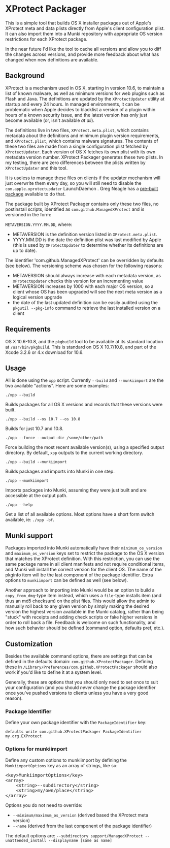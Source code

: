 # XProtect Packager

This is a simple tool that builds OS X installer packages out of Apple's XProtect meta and data plists directly from Apple's client configuration plist. It can also import them into a Munki repository with appropriate OS version restrictions for each XProtect package.

In the near future I'd like the tool to cache all versions and allow you to diff the changes across versions, and provide more feedback about what has changed when new definitions are available.

## Background

XProtect is a mechanism used in OS X, starting in version 10.6, to maintain a list of known malware, as well as minimum versions for web plugins such as Flash and Java. The definitions are updated by the `XProtectUpdater` utility at startup and every 24 hours. In managed environments, it can be problematic when Apple decides to blacklist a version of a plugin within hours of a known security issue, and the latest version has only just become available (or, isn't available _at all_).

The definitions live in two files, `XProtect.meta.plist`, which contains metadata about the definitions and minimum plugin version requirements, and `XProtect.plist`, which contains malware signatures. The contents of these two files are made from a single configuration plist fetched by `XProtectUpdater`. Each version of OS X fetches its own plist with its own metadata version number. XProtect Packager generates these two plists. In my testing, there are zero differences between the plists written by `XProtectUpdater` and this tool.

It is useless to manage these files on clients if the updater mechanism will just overwrite them every day, so you will still need to disable the `com.apple.xprotectupdater` LaunchDaemon . Greg Neagle has a [pre-built package](http://managingosx.wordpress.com/2013/01/31/disabled-java-plugins-xprotect-updater) available to do that.

The package built by XProtect Packager contains only these two files, no postinstall scripts, identified as `com.github.ManagedXProtect` and is versioned in the form:

`METAVERSION.YYYY.MM.DD`, where:

* METAVERSION is the definition version listed in `XProtect.meta.plist`.
* YYYY.MM.DD is the date the definition plist was last modified by Apple (this is used by `XProtectUpdater` to determine whether its definitions are up to date).

The identifier 'com.github.ManagedXProtect' can be overridden by defaults (see below). The versioning scheme was chosen for the following reasons:

* METAVERSION should always increase with each metadata version, as `XProtectUpdater` checks this version for an incrementing value
* METAVERSION increases by 1000 with each major OS version, so a client whose OS has been upgraded will see the next meta version as a logical version upgrade
* the date of the last updated definition can be easily audited using the `pkgutil --pkg-info` command to retrieve the last installed version on a client

## Requirements

OS X 10.6-10.8, and the `pkgbuild` tool to be available at its standard location at `/usr/bin/pkgbuild`. This is standard on OS X 10.7/10.8, and part of the Xcode 3.2.6 or 4.x download for 10.6.

## Usage

All is done using the `xpp` script. Currently `--build` and `--munkiimport` are the two available "actions". Here are some examples:

`./xpp --build`

Builds packages for all OS X versions and records that these versions were built.

`./xpp --build --os 10.7 --os 10.8`

Builds for just 10.7 and 10.8.

`./xpp --force --output-dir /some/other/path`

Force building the most recent available version(s), using a specified output directory. By default, `xpp` outputs to the current working directory.

`./xpp --build --munkiimport`

Builds packages and imports into Munki in one step.

`./xpp --munkiimport`

Imports packages into Munki, assuming they were just built and are accessible at the output path.

`./xpp --help`

Get a list of all available options. Most options have a short form switch available, ie: `./xpp -bf`.

## Munki support

Packages imported into Munki automatically have their `minimum_os_version` and `maximum_os_version` keys set to restrict the package to the OS X version that matches the XProtect definition. With this restriction, you can use the same package name in all client manifests and not require conditional items, and Munki will install the correct version for the client OS. The name of the pkginfo item will be the last component of the package identifier. Extra options to `munkiimport` can be defined as well (see below).

Another approach to importing into Munki would be an option to build a `copy_from_dmg`-type item instead, which uses a `file`-type installs item (and thus an md5 checksum) on the plist files. This would allow the admin to manually roll back to any given version by simply making the desired version the highest version available in the Munki catalog, rather than being "stuck" with receipts and adding check scripts or fake higher versions in order to roll back a file. Feedback is welcome on such functionality, and how such behavior should be defined (command option, defaults pref, etc.).

## Customization

Besides the available command options, there are settings that can be defined in the defaults domain: `com.github.XProtectPackager`. Defining these in `/Library/Preferences/com.github.XProtectPackager` should also work if you'd like to define it at a system level.

Generally, these are options that you should only need to set once to suit your configuration (and you should _never_ change the package identifier once you've pushed versions to clients unless you have a very good reason).

### Package Identifier

Define your own package identifier with the `PackageIdentifier` key:

`defaults write com.github.XProtectPackager PackageIdentifier my.org.EXProtect`

### Options for munkiimport

Define any custom options to munkiimport by defining the `MunkiimportOptions` key as an array of strings, like so:

<pre>&lt;key&gt;MunkiimportOptions&lt;/key&gt;
&lt;array&gt;
    &lt;string&gt;--subdirectory&lt;/string&gt;
    &lt;string>my/own/place&lt;/string&gt;
&lt;/array&gt;</pre>

Options you do not need to override:

* `--minimum/maximum_os_version` (derived based the XProtect meta version)
* `--name` (derived from the last component of the package identifier)

The default options are: `--subdirectory support/ManagedXProtect --unattended_install --displayname [same as name]`
